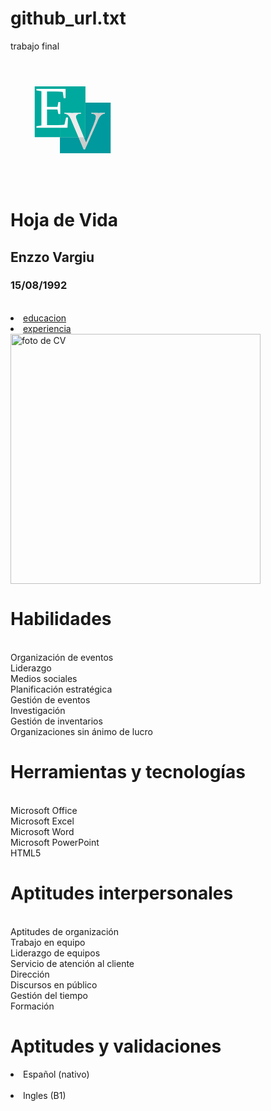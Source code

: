 # github_url.txt
trabajo final 
<!DOCTYPE html>
<html lang="en" dir="ltr">  <head>
    <meta charset="utf-8">
		<meta name="viewport" content="width-device-width, user-scalable:no">
    <title>
      Hoja de Vida
    </title>
  </head>
<svg width="200px" height="200px" version="1.1" id="Layer_1" xmlns="http://www.w3.org/2000/svg" xmlns:xlink="http://www.w3.org/1999/xlink" x="0px" y="0px"
	 viewBox="0 0 387 326" style="enable-background:new 0 0 387 326;" xml:space="preserve">
<style type="text/css">
	.st0{fill:#00999D;}
	.st1{fill:#CCCCCC;}
	.st2{fill:#00A99D;}
	.st3{fill:#EDEBEB;}
	.st4{fill:#FFFFFF;}
	.st5{font-family:'Cochin';}
	.st6{font-size:183.7327px;}
</style>
<g>
	<g id="XMLID_1_">
		<g>
			<path class="st0" d="M310,101v156.66c0,0.19-0.15,0.34-0.34,0.34H153.34c-0.19,0-0.34-0.15-0.34-0.34V208h57.66l15.99,37.61h3.74
				l35.36-79.39c1.36-3.06,2.75-6.34,4.17-9.86c1.41-3.51,3.09-6.8,5.01-9.86c1.93-3.06,4.25-5.66,6.97-7.82
				c2.72-2.15,6.07-3.45,10.03-3.91v-2.04c-3.06,0.23-6.12,0.4-9.18,0.51c-3.06,0.12-6.17,0.17-9.35,0.17
				c-3.74,0-7.5-0.05-11.3-0.17c-3.8-0.11-7.62-0.28-11.48-0.51v2.04c1.7,0.23,3.38,0.54,5.02,0.94c1.64,0.4,3.14,0.96,4.5,1.7
				c1.36,0.74,2.44,1.73,3.23,2.97c0.8,1.25,1.19,2.78,1.19,4.59c0,4.99-2.83,14.34-8.5,28.05l-22.1,52.19L226.85,208h4.81
				c0.19,0,0.34-0.15,0.34-0.34V101H310z"/>
			<path class="st1" d="M291.93,132.73v2.04c-3.96,0.46-7.31,1.76-10.03,3.91c-2.72,2.16-5.04,4.76-6.97,7.82
				c-1.92,3.06-3.6,6.35-5.01,9.86c-1.42,3.52-2.81,6.8-4.17,9.86l-35.36,79.39h-3.74L210.66,208h16.19l7.11,17.21l22.1-52.19
				c5.67-13.71,8.5-23.06,8.5-28.05c0-1.81-0.39-3.34-1.19-4.59c-0.79-1.24-1.87-2.23-3.23-2.97c-1.36-0.74-2.86-1.3-4.5-1.7
				c-1.64-0.4-3.32-0.71-5.02-0.94v-2.04c3.86,0.23,7.68,0.4,11.48,0.51c3.8,0.12,7.56,0.17,11.3,0.17c3.18,0,6.29-0.05,9.35-0.17
				C285.81,133.13,288.87,132.96,291.93,132.73z"/>
			<path class="st2" d="M232,101v106.66c0,0.19-0.15,0.34-0.34,0.34h-4.81l-19.58-47.39c-3.28-8.16-4.93-13.26-4.93-15.3
				c0-2.15,0.51-3.85,1.53-5.1c1.02-1.24,2.33-2.23,3.91-2.97c1.59-0.74,3.29-1.28,5.1-1.62c1.82-0.34,3.52-0.62,5.1-0.85v-2.04
				c-4.53,0.23-9.06,0.4-13.6,0.51c-4.53,0.12-9.18,0.17-13.94,0.17c-3.96,0-7.87-0.05-11.73-0.17c-3.85-0.11-7.76-0.28-11.73-0.51
				v2.04c5.33,0.46,9.5,2.3,12.5,5.53s5.52,7.28,7.56,12.15L210.66,208H153V101H232z"/>
			<path class="st2" d="M232,51v50h-79v107H75.34c-0.19,0-0.34-0.15-0.34-0.34V51H232z"/>
			<path class="st3" d="M207.27,160.61L226.85,208h-16.19l-23.62-55.55c-2.04-4.87-4.56-8.92-7.56-12.15s-7.17-5.07-12.5-5.53v-2.04
				c3.97,0.23,7.88,0.4,11.73,0.51c3.86,0.12,7.77,0.17,11.73,0.17c4.76,0,9.41-0.05,13.94-0.17c4.54-0.11,9.07-0.28,13.6-0.51v2.04
				c-1.58,0.23-3.28,0.51-5.1,0.85c-1.81,0.34-3.51,0.88-5.1,1.62c-1.58,0.74-2.89,1.73-3.91,2.97c-1.02,1.25-1.53,2.95-1.53,5.1
				C202.34,147.35,203.99,152.45,207.27,160.61z"/>
		</g>
		<g>
		</g>
	</g>
</g>
<text transform="matrix(1 0 0 1 75.0322 179.8643)" class="st4 st5 st6">E</text>
</svg>
  <body>
  <h1> Hoja de Vida </h1>
<h2>Enzzo Vargiu</h2>
<h3>15/08/1992</h3><br>
<li><a href="educacion/educ.html">educacion</a></li>
<li><a href="experiencia/exp.html">experiencia</a></li>
<img src="imagenes/imagen1.png" alt="foto de CV" width="400px" height="auto">
<p>
<h1>Habilidades</h1><br>
Organización de eventos <br>
Liderazgo <br>
Medios sociales <br>
Planificación estratégica <br>
Gestión de eventos <br>
Investigación <br>
Gestión de inventarios <br>
Organizaciones sin ánimo de lucro <br>
<h1>Herramientas y tecnologías</h1> <br>
Microsoft Office <br>
Microsoft Excel <br>
Microsoft Word <br>
Microsoft PowerPoint <br>
HTML5 <br>
<h1>Aptitudes interpersonales</h1><br>
Aptitudes de organización <br>
Trabajo en equipo <br>
Liderazgo de equipos <br>
Servicio de atención al cliente <br>
Dirección <br>
Discursos en público <br>
Gestión del tiempo <br>
Formación <br>
<h1>Aptitudes y validaciones</h1>
<li>Español (nativo)</li><br>
<li>Ingles (B1)</li><br>
  </body>
</html>
